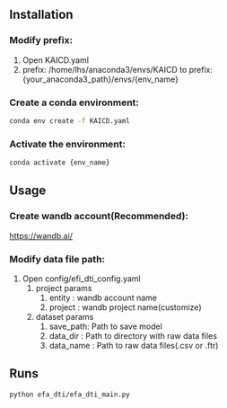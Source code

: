 ## Installation

### Modify prefix:
1. Open KAICD.yaml
2. prefix: /home/lhs/anaconda3/envs/KAICD to prefix: {your_anaconda3_path}/envs/{env_name}

### Create a conda environment:
```sh
conda env create -f KAICD.yaml
```

### Activate the environment:
```sh
conda activate {env_name}
```

## Usage

### Create wandb account(Recommended):
https://wandb.ai/

### Modify data file path:
1. Open config/efi_dti_config.yaml
   1. project params
      1. entity : wandb account name
      2. project : wandb project name(customize)
   2. dataset params
      1. save_path: Path to save model
      2. data_dir : Path to directory with raw data files
      3. data_name : Path to raw data files(.csv or .ftr)


## Runs
```sh
python efa_dti/efa_dti_main.py
```
